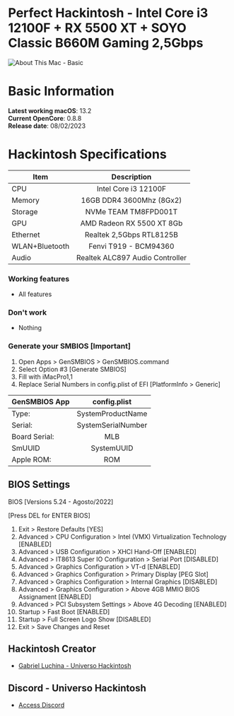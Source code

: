 # Perfect Hackintosh - Intel Core i3 12100F + RX 5500 XT + SOYO Classic B660M Gaming 2,5Gbps

![About This Mac - Basic](https://user-images.githubusercontent.com/23700365/217338248-c4ab44d8-a511-433c-96db-addc0b632813.png)

# Basic Information

**Latest working macOS**: 13.2
<br>
**Current OpenCore**: 0.8.8
<br>
**Release date**: 08/02/2023

# Hackintosh Specifications
|Item|Description|
|-|:-------:|
|CPU|Intel Core i3 12100F|
|Memory|16GB DDR4 3600Mhz (8Gx2)|
|Storage|NVMe TEAM TM8FPD001T|
|GPU|AMD Radeon RX 5500 XT 8Gb|
|Ethernet|Realtek 2,5Gbps RTL8125B|
|WLAN+Bluetooth|Fenvi T919 - BCM94360|
|Audio|Realtek ALC897 Audio Controller|

### Working features
- All features

### Don't work
- Nothing

### Generate your SMBIOS [Important]

1. Open Apps > GenSMBIOS > GenSMBIOS.command
2. Select Option #3 [Generate SMBIOS]
3. Fill with iMacPro1,1
4. Replace Serial Numbers in config.plist of EFI [PlatformInfo > Generic]

|GenSMBIOS App|config.plist|
|-|:-------:|
|Type:|SystemProductName|
|Serial:|SystemSerialNumber|
|Board Serial:|MLB|
|SmUUID|SystemUUID|
|Apple ROM:|ROM|

## BIOS Settings

BIOS [Versions 5.24 - Agosto/2022]

[Press DEL for ENTER BIOS]

1. Exit > Restore Defaults [YES]
2. Advanced > CPU Configuration > Intel (VMX) Virtualization Technology [ENABLED]
3. Advanced > USB Configuration > XHCI Hand-Off [ENABLED]
4. Advanced > IT8613 Super IO Configuration > Serial Port [DISABLED]
5. Advanced > Graphics Configuration > VT-d [ENABLED]
6. Advanced > Graphics Configuration > Primary Display [PEG Slot]
7. Advanced > Graphics Configuration > Internal Graphics [DISABLED]
8. Advanced > Graphics Configuration > Above 4GB MMIO BIOS Assignament [ENABLED]
9. Advanced > PCI Subsystem Settings > Above 4G Decoding [ENABLED]
10. Startup > Fast Boot [ENABLED]
11. Startup > Full Screen Logo Show [DISABLED]
12. Exit > Save Changes and Reset 

## Hackintosh Creator
- [Gabriel Luchina - Universo Hackintosh](https://luchina.com.br)

## Discord - Universo Hackintosh
- [Access Discord](https://discord.universohackintosh.com.br)
